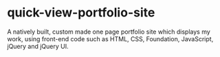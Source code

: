 # quick-view-portfolio-site
A natively built, custom made one page portfolio site which displays my work, using front-end code such as HTML, CSS, Foundation, JavaScript, jQuery and jQuery UI. 

